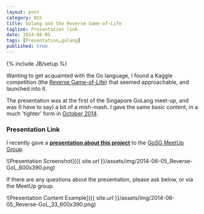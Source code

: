 ```yaml
---
layout: post
category: OSS
title: Golang and the Reverse Game-of-Life
tagline: Presentation link
date: 2014-06-05
tags: [Presentation,golang]
published: true
---
```

{% include JB/setup %}

Wanting to get acquainted with the Go language, I found a Kaggle competition
(the [Reverse Game-of-Life](http://www.kaggle.com/c/conway-s-reverse-game-of-life)) 
that seemed approachable, and launched into it.

The presentation was at the first of the Singapore GoLang meet-up,
and was (I have to say) a bit of a mish-mash.  I gave the same basic
content, in a much 'tighter' form in [October 2014](/oss/2014/10/14/reverse-gol-2/).

### Presentation Link

I recently gave a <strong><a href="http://redcatlabs.com//" target="_blank">presentation about this project</a></strong> 
to the [GoSG MeetUp Group](http://www.meetup.com/golangsg/events/185174372/).

![Presentation Screenshot]({{ site.url }}/assets/img/2014-06-05_Reverse-GoL_600x390.png)

If there are any questions about the presentation, please ask below, or via the MeetUp group.

![Presentation Content Example]({{ site.url }}/assets/img/2014-06-05_Reverse-GoL_33_600x390.png)
